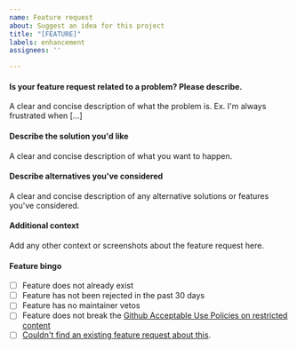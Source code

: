 ```yaml
---
name: Feature request
about: Suggest an idea for this project
title: "[FEATURE]"
labels: enhancement
assignees: ''

---
```


<!--
	Anything inside tags like these is a comment and will not be displayed in the final issue.
	Be careful not to write inside them!

	Every field is required. If a field is not applicable, please explain why.
	/!\ Omitting or not answering a required field will result in your issue being closed. /!\
	Repeated violation of this rule, or joke or spam issues, will result in punishment.
	
	PUT YOUR ANSWERS ON THE BLANK LINES BELOW THE HEADERS 
	(The lines with four #'s) 
	Don't edit them or delete them - it's part of the formatting
-->
#### Is your feature request related to a problem? Please describe.
A clear and concise description of what the problem is. Ex. I'm always frustrated when [...]

#### Describe the solution you'd like
A clear and concise description of what you want to happen.

#### Describe alternatives you've considered
A clear and concise description of any alternative solutions or features you've considered.

#### Additional context
Add any other context or screenshots about the feature request here.

#### Feature bingo
<!-- Check these by writing an x inside the [ ] (like this: [x])-->
<!-- Don't forget to remove the space between the brackets, or it won't work! -->
- [ ] Feature does not already exist
- [ ] Feature has not been rejected in the past 30 days
- [ ] Feature has no maintainer vetos
- [ ] Feature does not break the [Github Acceptable Use Policies on restricted content](https://docs.github.com/en/github/site-policy/github-acceptable-use-policies#2-content-restrictions)
- [ ] [Couldn't find an existing feature request about this](https://github.com/HearthOfHestia/Nebula/labels/enhancement).
